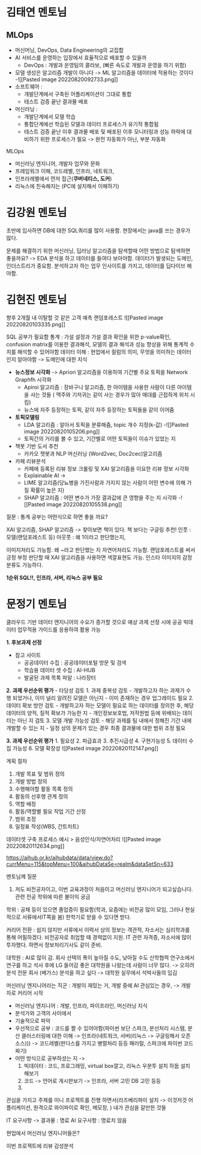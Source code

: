 # 김태연 멘토님

## MLOps
- 머신머닝, DevOps, Data Engineering의 교집합
- AI 서비스를 운영하는 입장에서 효율적으로 배포할 수 있을까
	- DevOps : 개발과 운영팀의 콜라보, (빠른 속도로 개발과 운영을 하기 위함)
- 모델 생성은 알고리즘 개발이 아니다 -> ML 알고리즘을 데이터에 적용하는 것이다
-![[Pasted image 20220820092733.png]]
- 소프트웨어 : 
	- 개발단계에서 구축된 어플리케이션이 그대로 통합
	- 테스트 검증 끝난 결과물 배포
- 머신러닝 :
	- 개발단계에서 모델 학습
	- 통합단계에선 학습된 모델과 데이터 프로세스가 유기적 통합됨
	- 테스트 검증 끝난 이후 결과물 배포 및 배포된 이후 모니터링과 성능 하락에 대비하기 위한 프로세스가 필요
-> 완전 자동화가 아닌, 부분 자동화


MLOps
- 머신러닝 엔지니어, 개발자 업무와 문화
- 프레임워크 이해, 코드레벨, 인프라, 네트워크, 
- 인프라레벨에서 먼저 접근(**쿠버네티스, 도커**)
- 리눅스에 친숙해지는 (PC에 설치해서 이해하기)


# 김강원 멘토님

초반에 입사하면 DB에 대한 SQL쿼리를 많이 사용함.
현장에서는 java를 쓰는 경우가 많다.

문제를 해결하기 위한 머신러닝, 딥러닝 알고리즘을 탐색할때 어떤 방법으로 탐색하면 좋을까요?
-> EDA 분석을 하고 데이터를 들여다 보아야함. 데이터가 발생되는 도메인, 인더스트리가 중요함. 분석하고자 하는 업무 인사이트를 가지고, 데이터를 딥다이브 해야함.


# 김현진 멘토님
향후 2개월 내 이탈할 것 같은 고객 예측 랜덤포레스트
![[Pasted image 20220820103335.png]]

SQL 공부가 필요함
통계 : 가설 설정과 가설 결과 확인을 위한 p-value확인, confusion matrix를 이용한 결과해석, 모델의 결과 해석과 성능 향상을 위해 통계적 수치를 해석할 수 있어야함
데이터 이해 : 현업에서 컬럼의 의미, 무엇을 의미하는 데이터인지 알아야함 -> 도메인에 대한 지식

- **뉴스정보 시각화** -> Apriori 알고리즘을 이용하여 기간별 주요 토픽을 Network Graphfh 시각화
	- Apiroi 알고리즘 : 장바구니 알고리즘, 한 아이템을 사용한 사람이 다른 아이템을 사는 것들 ( 맥주와 기저귀는 같이 사는 경우가 많아 매대를 근접하게 위치 시킴)
	- 뉴스에 자주 등장하는 토픽, 같이 자주 등장하는 토픽들을 같이 이어줌
- **토픽모델링**
	- LDA 알고리즘 : 알아서 토픽을 분류해줌, topic 개수 지정(k-값)
	-![[Pasted image 20220820105206.png]]
	- 토픽간의 거리를 볼 수 있고, 기간별로 어떤 토픽들이 이슈가 있었는 지
- 책봇 기반 도서 추천
	- 카카오 챗봇과 NLP 머신러닝 (Word2vec, Doc2cec)알고리즘
- 카페 리뷰분석
	- 카페에 등록된 리뷰 정보 크롤링 및 XAI 알고리즘을 이요한 리뷰 정보 시각화
	- Explainable AI -> 
	- LIME 알고리즘(당뇨병을 가진사람과 가지지 않는 사람이 어떤 변수에 의해 가질 확률이 높은 지)
	- SHAP 알고리즘 : 어떤 변수가 가장 결과값에 큰 영향을 주는 지 시각화	
	-![[Pasted image 20220820105538.png]]


질문 : 통계 공부는 어떤식으로 하면 좋을 까요?

XAI 알고리즘, SHAP 알고리즘 -> 찾아보면 책이 있다. 책 보다는 구글링 추천!
인풋 : 모델(랜덤포레스트 등)
아웃풋 : 왜 1이라고 판단했는지, 

이미지처리도 가능함. 왜 ~라고 판단했는 지
자연어처리도 가능함. 랜덤포레스트를 써서 긍정 부정 판단할 때 XAI 알고리즘을 사용하면 색깔표현도 가능.
인스타 이미지의 감정 분류도 가능하다.

__1순위 SQL!!, 인프라, 서버, 리눅스 공부 필요__



# 문정기 멘토님
클라우드 기반 데이터 엔지니어의 수요가 증가할 것으로 예상
과제 선정 시에 공공 빅데이터 업무적용 가이드를 응용하여 활용 가능

**1. 후보과제 선정**
- 참고 사이트 
	- 공공데이터 수집 : 공공데이터포털 방문 및 검색
	- 학습용 데이터 셋 수집 : AI-HUB
	- 발굴된 과제 목록 파알 : 나라장터

**2. 과제 우선순위 평가**
	- 타당성 검토
		1. 과제 중복성 검토 
			- 개발하고자 하는 과제가 수행 되었거나, 이미 널리 알려진 모델은 아닌지
			- 이미 존재하는 경우 업그레이드 필요
		2. 데이터 확보 방안 검토
			- 개발하고자 하는 모델이 필요로 하는 데이터를 정의한 후, 해당 데이터의 양적, 질적 확보가 가능한 지
			- 개인정보보호법, 저작원법 등에  위배되는 데이터는 아닌 지 검토
		3.  모델 개발 가능성 검토
			- 해당 과제를 팀 내에서 정해진 기간 내에 개발할 수 있는 지
			- 일정 상의 문제가 있는 경우 최종 결과물에 대한 범위 조정 필요

__3. 과제 우선순위 평가__
	1. 필요성
	2. 파급효과
	3. 추진시급성
	4. 구현가능성
	5. 데이터 수집 가능성
	6. 모델 확장성
![[Pasted image 20220820112147.png]]

계획 절차
1. 개발 목표 및 범위 정의
2. 개발 방법 정의
3. 수행해야할 활동 목록 정의
4. 활동의 선후행 관계 정의
5. 역할 배정
6. 활동/역할별 필요 작업 기간 산정
7. 범위 조정
8. 일정표 작성(WBS, 간트차트)

데이터셋 구축 프로세스 예시 > 음성인식/자연어처리
![[Pasted image 20220820112634.png]]


https://aihub.or.kr/aihubdata/data/view.do?currMenu=115&topMenu=100&aihubDataSe=realm&dataSetSn=633




멘토님께 질문

1. 저도 비전공자이고, 이번 교육과정이 처음이고 머신러닝 엔지니어가 되고싶습니다. 관련 전공 학위에 따른 불이익 궁금

학위 : 공채 등이 있으면 졸업증이 필요함(학과, 요즘에는 비전공 많이 모임, 그러나 현실적으로 서류에서IT쪽을 봄) 한학기로 받을 수 있다면 받다.

커리어 전환 : 쉽지 않지만 서류에서 이력서 상의 정보는 객관적, 자소서는 심리학과를 통해 어필하겠다. 
비전공자로 취업할 때 경력없이 지원. IT 관련 자격증, 자소서에 많이 투자했다. 하면서 정보처리기사도 같이 준비.

대학원 : 
AI로 많이 감. 회사 선택의 폭이 높아질 수도, 낮아질 수도
산학협력 연구소에서 연구를 하고 석사 후에 LG 들어감
좋은 대학원을 나왔는데 사람이 너무 많다. -> 오히려 분석 전문 회사 (베가스)
분석을 하고 싶다 -> 대학원 실무에서 석박사들의 입김


머신러닝 엔지니어라는 직군 : 개발이 재밌는 거, 개발 중에 AI 관심있는 경우, -> 개발자로 커리어 시작
- 머신러닝 엔지니어 : 개발, 인프라, 파이프라인, 머신러닝 지식
- 분석가와 고객의 사이에서 
- 기술적으로 파악
- 우선적으로 공부 : 코드를 짤 수 있어야함(파이썬 보단 스파크, 분선처리 시스템, 분산 클러스터링에 대한 이해 -> 인프라(네트워크, 서버(리눅스 -> 구글링해서 오픈소스))) -> 코드레벨(판다스를 가지고 병렬처리 등등 패러럴, 스파크에 파이썬 코드 짜기)
- 어떤 방식으로 공부하셨는 지 -> 
	1. 빅데이터 : 코드, 프로그래밍, virtual box깔고, 리눅스 우분투 설치 하둡 설치 해보기 
	2. 코드 -> 언어로 게시판보기 -> 인프라, 서버 고민 DB 고민 등등
	3. 

관심을 가지고 주제를 미니 프로젝트를 진행 하면서(라즈베리파이 설치 -> 이것저것 어플리케이션, 원격으로 와이파이로 확인, 메모장, )
내가 관심을 갈만한 것들



IT 요구사항 -> 결과물 : 명료
AI 요구사항 : 명료치 않음


현업에서 머신러닝 엔지니어들은?


이번 프로젝트에 리뷰 감성분석 